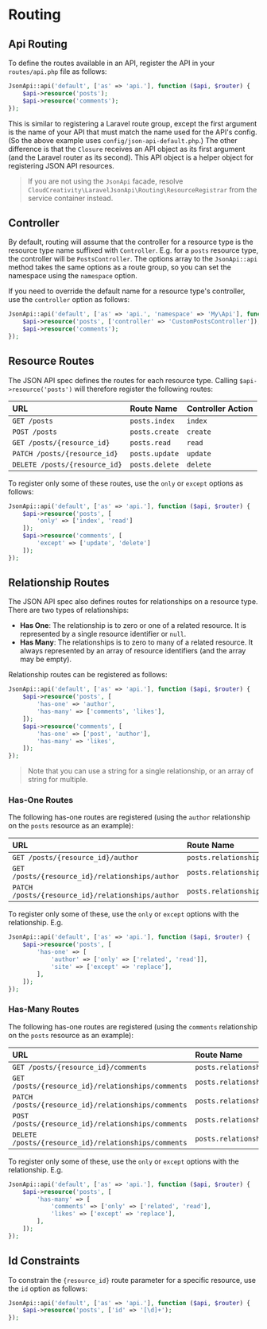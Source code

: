 # Routing

## Api Routing

To define the routes available in an API, register the API in your `routes/api.php` file as follows:

```php
JsonApi::api('default', ['as' => 'api.'], function ($api, $router) {
    $api->resource('posts');
    $api->resource('comments');
});
```

This is similar to registering a Laravel route group, except the first argument is the name of your API that must
match the name used for the API's config. (So the above example uses `config/json-api-default.php`.) The other 
difference is that the `Closure` receives an API object as its first argument (and the Laravel router as its second).
This API object is a helper object for registering JSON API resources.

> If you are not using the `JsonApi` facade, resolve `CloudCreativity\LaravelJsonApi\Routing\ResourceRegistrar` from
the service container instead.

## Controller

By default, routing will assume that the controller for a resource type is the resource type name suffixed with `Controller`. E.g. for a `posts` resource type, the controller will be `PostsController`. The options array to the `JsonApi::api` method takes the same options as a route group, so you can set the namespace using the `namespace` option.

If you need to override the default name for a resource type's controller, use the `controller` option as follows:

```php
JsonApi::api('default', ['as' => 'api.', 'namespace' => 'My\Api'], function ($api, $router) {
    $api->resource('posts', ['controller' => 'CustomPostsController']);
    $api->resource('comments');
});
```

## Resource Routes

The JSON API spec defines the routes for each resource type. Calling `$api->resource('posts')` will therefore
register the following routes:

| URL | Route Name | Controller Action |
| :-- | :-- | :-- |
| `GET /posts` | `posts.index` | `index` |
| `POST /posts` | `posts.create` | `create` |
| `GET /posts/{resource_id}` | `posts.read` | `read` |
| `PATCH /posts/{resource_id}` | `posts.update` | `update` |
| `DELETE /posts/{resource_id}` | `posts.delete` | `delete` |

To register only some of these routes, use the `only` or `except` options as follows:

```php
JsonApi::api('default', ['as' => 'api.'], function ($api, $router) {
    $api->resource('posts', [
        'only' => ['index', 'read']
    ]);
    $api->resource('comments', [
        'except' => ['update', 'delete']
    ]);
});
```

## Relationship Routes

The JSON API spec also defines routes for relationships on a resource type. There are two types of relationships:

- **Has One**: The relationship is to zero or one of a related resource. It is represented by a single resource
identifier or `null`.
- **Has Many**: The relationships is to zero to many of a related resource. It always represented by an array of
resource identifiers (and the array may be empty).

Relationship routes can be registered as follows:

```php
JsonApi::api('default', ['as' => 'api.'], function ($api, $router) {
    $api->resource('posts', [
        'has-one' => 'author',
        'has-many' => ['comments', 'likes'],
    ]);
    $api->resource('comments', [
        'has-one' => ['post', 'author'],
        'has-many' => 'likes',
    ]);
});
```

> Note that you can use a string for a single relationship, or an array of string for multiple.

### Has-One Routes

The following has-one routes are registered (using the `author` relationship on the `posts` resource as an example):

| URL | Route Name | Controller Action |
| :-- | :-- | :-- |
| `GET /posts/{resource_id}/author` | `posts.relationships.author` | `readRelatedResource` |
| `GET /posts/{resource_id}/relationships/author` | `posts.relationships.author.read` | `readRelationship` |
| `PATCH /posts/{resource_id}/relationships/author` | `posts.relationships.author.replace` | `replaceRelationship` |

To register only some of these, use the `only` or `except` options with the relationship. E.g.

```php
JsonApi::api('default', ['as' => 'api.'], function ($api, $router) {
    $api->resource('posts', [
        'has-one' => [
            'author' => ['only' => ['related', 'read']],
            'site' => ['except' => 'replace'],
        ],
    ]);
});
```

### Has-Many Routes

The following has-one routes are registered (using the `comments` relationship on the `posts` resource as an example):

| URL | Route Name | Controller Action |
| :-- | :-- | :-- |
| `GET /posts/{resource_id}/comments` | `posts.relationships.comments` | `readRelatedResource` |
| `GET /posts/{resource_id}/relationships/comments` | `posts.relationships.comments.read` | `readRelationship` |
| `PATCH /posts/{resource_id}/relationships/comments` | `posts.relationships.comments.replace` | `replaceRelationship` |
| `POST /posts/{resource_id}/relationships/comments` | `posts.relationships.comments.add` | `addToRelationship` |
| `DELETE /posts/{resource_id}/relationships/comments` | `posts.relationships.comments.remove` | `removeFromRelationship` |

To register only some of these, use the `only` or `except` options with the relationship. E.g.

```php
JsonApi::api('default', ['as' => 'api.'], function ($api, $router) {
    $api->resource('posts', [
        'has-many' => [
            'comments' => ['only' => ['related', 'read'],
            'likes' => ['except' => 'replace'],
        ],
    ]);
});
```

## Id Constraints

To constrain the `{resource_id}` route parameter for a specific resource, use the `id` option as follows:

```php
JsonApi::api('default', ['as' => 'api.'], function ($api, $router) {
    $api->resource('posts', ['id' => '[\d]+');
});
```
